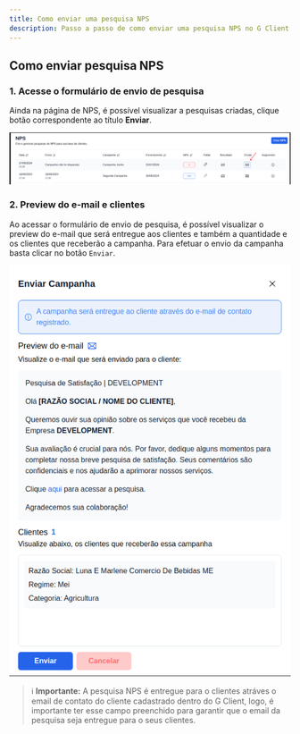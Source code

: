 ```yaml
---
title: Como enviar uma pesquisa NPS
description: Passo a passo de como enviar uma pesquisa NPS no G Client.
---
```


## Como enviar pesquisa NPS

### 1. Acesse o formulário de envio de pesquisa

Ainda na página de NPS, é possível visualizar a pesquisas criadas, clique botão correspondente ao título **Enviar**.

![exemplo descrito acima](./img/nps/example-04.png)

### 2. Preview do e-mail e clientes

Ao acessar o formulário de envio de pesquisa, é possível visualizar o preview do e-mail que será entregue aos clientes e também a quantidade e os clientes que receberão a campanha. Para efetuar o envio da campanha basta clicar no botão `Enviar`.

![exemplo descrito acima](./img/nps/example-05.png)

> ℹ️ **Importante:** A pesquisa NPS é entregue para o clientes atráves o email de contato do cliente cadastrado dentro do G Client, logo, é importante ter esse campo preenchido para garantir que o email da pesquisa seja entregue para o seus clientes.
